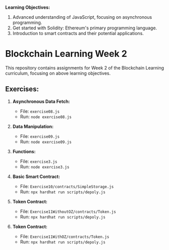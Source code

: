  **Learning Objectives:**  
 1. Advanced understanding of JavaScript, focusing on asynchronous programming. 
 2. Get started with Solidity: Ethereum's primary programming language. 
 3. Introduction to smart contracts and their potential applications.

# Blockchain Learning Week 2

This repository contains assignments for Week 2 of the Blockchain Learning curriculum, focusing on above learning objectives.

## Exercises:

1. **Asynchronous Data Fetch:**
   - File: `exercise08.js`
   - Run: `node exercise08.js`

2. **Data Manipulation:**
   - File: `exercise09.js`
   - Run: `node exercise09.js`

3. **Functions:**
   - File: `exercise3.js`
   - Run: `node exercise3.js`

4. **Basic Smart Contract:**
   - File: `Exercise10/contracts/SimpleStorage.js`
   - Run: `npx hardhat run scripts/depoly.js`

5. **Token Contract:**
   - File: `Exercise11WithoutOZ/contracts/Token.js`
   - Run: `npx hardhat run scripts/depoly.js`
6. **Token Contract:**
   - File: `Exercise11WithOZ/contracts/Token.js`
   - Run: `npx hardhat run scripts/depoly.js`